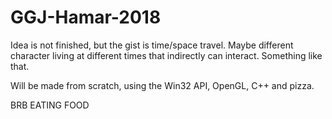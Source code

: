 # GGJ-Hamar-2018

Idea is not finished, but the gist is time/space travel.
Maybe different character living at different times that indirectly can interact.
Something like that.

Will be made from scratch, using the Win32 API, OpenGL, C++ and pizza.

BRB EATING FOOD